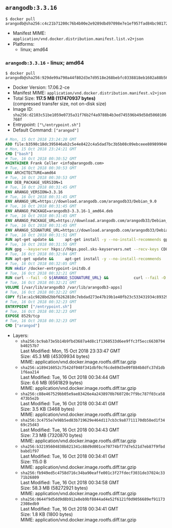 ## `arangodb:3.3.16`

```console
$ docker pull arangodb@sha256:c4c21b71200c76b4b00e2e9289dbd97098e7e1ef957fad84bc981726cf1f98e4
```

-	Manifest MIME: `application/vnd.docker.distribution.manifest.list.v2+json`
-	Platforms:
	-	linux; amd64

### `arangodb:3.3.16` - linux; amd64

```console
$ docker pull arangodb@sha256:929de99a790a44f802d3e7d9518e268bebfc0338818eb1602a88b5615978d660
```

-	Docker Version: 17.06.2-ce
-	Manifest MIME: `application/vnd.docker.distribution.manifest.v2+json`
-	Total Size: **117.5 MB (117470937 bytes)**  
	(compressed transfer size, not on-disk size)
-	Image ID: `sha256:d2103c51be1059e0735a31f76b2f4a9788b4b3ed745596b49d58d5060106768f`
-	Entrypoint: `["\/entrypoint.sh"]`
-	Default Command: `["arangod"]`

```dockerfile
# Mon, 15 Oct 2018 23:24:20 GMT
ADD file:b3598c18dc395846ab2c5e4e8422c4a5dad7bc3b5b08c09ebceee80989904641 in / 
# Mon, 15 Oct 2018 23:24:21 GMT
CMD ["bash"]
# Tue, 16 Oct 2018 00:30:52 GMT
MAINTAINER Frank Celler <info@arangodb.com>
# Tue, 16 Oct 2018 00:30:53 GMT
ENV ARCHITECTURE=amd64
# Tue, 16 Oct 2018 00:30:53 GMT
ENV DEB_PACKAGE_VERSION=1
# Tue, 16 Oct 2018 00:31:45 GMT
ENV ARANGO_VERSION=3.3.16
# Tue, 16 Oct 2018 00:31:45 GMT
ENV ARANGO_URL=https://download.arangodb.com/arangodb33/Debian_9.0
# Tue, 16 Oct 2018 00:31:45 GMT
ENV ARANGO_PACKAGE=arangodb3-3.3.16-1_amd64.deb
# Tue, 16 Oct 2018 00:31:45 GMT
ENV ARANGO_PACKAGE_URL=https://download.arangodb.com/arangodb33/Debian_9.0/amd64/arangodb3-3.3.16-1_amd64.deb
# Tue, 16 Oct 2018 00:31:45 GMT
ENV ARANGO_SIGNATURE_URL=https://download.arangodb.com/arangodb33/Debian_9.0/amd64/arangodb3-3.3.16-1_amd64.deb.asc
# Tue, 16 Oct 2018 00:31:51 GMT
RUN apt-get update &&     apt-get install -y --no-install-recommends gpg dirmngr     &&     rm -rf /var/lib/apt/lists/*
# Tue, 16 Oct 2018 00:31:55 GMT
RUN gpg --keyserver hkps://hkps.pool.sks-keyservers.net --recv-keys CD8CB0F1E0AD5B52E93F41E7EA93F5E56E751E9B
# Tue, 16 Oct 2018 00:32:04 GMT
RUN apt-get update &&     apt-get install -y --no-install-recommends         libjemalloc1         ca-certificates         pwgen         curl     &&     rm -rf /var/lib/apt/lists/*
# Tue, 16 Oct 2018 00:32:05 GMT
RUN mkdir /docker-entrypoint-initdb.d
# Tue, 16 Oct 2018 00:32:21 GMT
RUN curl --fail -O ${ARANGO_SIGNATURE_URL} &&           curl --fail -O ${ARANGO_PACKAGE_URL} &&             gpg --verify ${ARANGO_PACKAGE}.asc &&     (echo arangodb3 arangodb3/password password test | debconf-set-selections) &&     (echo arangodb3 arangodb3/password_again password test | debconf-set-selections) &&     DEBIAN_FRONTEND="noninteractive" dpkg -i ${ARANGO_PACKAGE} &&     rm -rf /var/lib/arangodb3/* &&     sed -ri         -e 's!127\.0\.0\.1!0.0.0.0!g'         -e 's!^(file\s*=).*!\1 -!'         -e 's!^\s*uid\s*=.*!!'         /etc/arangodb3/arangod.conf     && chgrp 0 /var/lib/arangodb3 /var/lib/arangodb3-apps     && chmod 775 /var/lib/arangodb3 /var/lib/arangodb3-apps     &&     rm -f ${ARANGO_PACKAGE}*
# Tue, 16 Oct 2018 00:32:21 GMT
VOLUME [/var/lib/arangodb3 /var/lib/arangodb3-apps]
# Tue, 16 Oct 2018 00:32:22 GMT
COPY file:a1c9828bd2bbf6262810c7ebdad273e47b19b1e40fb23c533431934c89329a8f in /entrypoint.sh 
# Tue, 16 Oct 2018 00:32:23 GMT
ENTRYPOINT ["/entrypoint.sh"]
# Tue, 16 Oct 2018 00:32:23 GMT
EXPOSE 8529/tcp
# Tue, 16 Oct 2018 00:32:23 GMT
CMD ["arangod"]
```

-	Layers:
	-	`sha256:bc9ab73e5b14b9fbd3687a4d8c1f1360533d6ee9ffc3f5ecc6630794b40257b7`  
		Last Modified: Mon, 15 Oct 2018 23:33:47 GMT  
		Size: 45.3 MB (45309934 bytes)  
		MIME: application/vnd.docker.image.rootfs.diff.tar.gzip
	-	`sha256:a189416052c7542df048f341dbf0cf6cde89d3e09f884b8dfc37d1db1f6aa214`  
		Last Modified: Tue, 16 Oct 2018 00:34:44 GMT  
		Size: 6.6 MB (6561829 bytes)  
		MIME: application/vnd.docker.image.rootfs.diff.tar.gzip
	-	`sha256:c88e467529bb05e9ae83426e4a2438970b760720c7f9bc787f03ca58473b5e2b`  
		Last Modified: Tue, 16 Oct 2018 00:34:41 GMT  
		Size: 3.5 KB (3468 bytes)  
		MIME: application/vnd.docker.image.rootfs.diff.tar.gzip
	-	`sha256:3c4755e7e98b5ed83b719629e464d117cb3c9a87711170db58ed1f3469c25d43`  
		Last Modified: Tue, 16 Oct 2018 00:34:43 GMT  
		Size: 7.3 MB (7320870 bytes)  
		MIME: application/vnd.docker.image.rootfs.diff.tar.gzip
	-	`sha256:b32195604838b821341c88d9d001ce70774bf77d7e521d7eb87f9fbdbabd1f97`  
		Last Modified: Tue, 16 Oct 2018 00:34:41 GMT  
		Size: 115.0 B  
		MIME: application/vnd.docker.image.rootfs.diff.tar.gzip
	-	`sha256:fb949ed5c4758d716c34ba90eaffe001c3f27fdecf3031de37024c3371b26809`  
		Last Modified: Tue, 16 Oct 2018 00:34:58 GMT  
		Size: 58.3 MB (58272921 bytes)  
		MIME: application/vnd.docker.image.rootfs.diff.tar.gzip
	-	`sha256:0644f9d5dd9d8b912e8eb9bf8844ad4e52f6121f0d9056689ef911732308edb9`  
		Last Modified: Tue, 16 Oct 2018 00:34:41 GMT  
		Size: 1.8 KB (1800 bytes)  
		MIME: application/vnd.docker.image.rootfs.diff.tar.gzip
